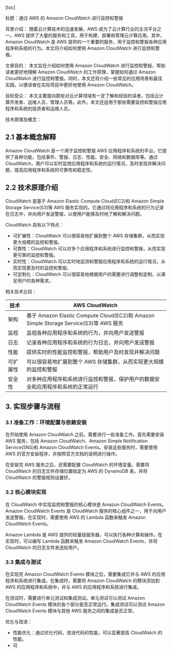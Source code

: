 
[toc]                    
                
                
标题：通过 AWS 的 Amazon CloudWatch 进行监控和警报

背景介绍：
随着云计算技术的迅速发展，AWS 成为了云计算行业的主流平台之一。AWS 提供了大量的服务和工具，用于构建、部署和管理云计算应用。其中，Amazon CloudWatch 是 AWS 提供的一个重要的服务，用于监控和警报各种应用程序和系统的行为。本文将介绍如何使用 Amazon CloudWatch 进行监控和警报。

文章目的：
本文旨在介绍如何使用 Amazon CloudWatch 进行监控和警报，帮助读者更好地理解 Amazon CloudWatch 的工作原理，掌握如何通过 Amazon CloudWatch 进行监控和警报。同时，本文还将介绍一些常见的应用场景和最佳实践，以便读者在实际项目中更好地使用 Amazon CloudWatch。

目标受众：
本文主要面向那些对云计算领域有一定了解和经验的读者，包括云计算开发者、运维人员、管理人员等。此外，本文还适用于那些需要监控和警报应用程序和系统的投资者和运维人员。

技术原理及概念：

## 2.1 基本概念解释

Amazon CloudWatch 是一个用于监控和警报 AWS 应用程序和系统的平台。它提供了各种功能，包括事件、警报、日志、性能、安全、网络和数据库等。通过 CloudWatch，用户可以实时监控应用程序和系统的运行情况，及时发现并解决问题，提高应用程序和系统的可靠性和稳定性。

## 2.2 技术原理介绍

CloudWatch 是基于 Amazon Elastic Compute Cloud(EC2)和 Amazon Simple Storage Service(S3)等 AWS 服务实现的。它通过将应用程序和系统的行为记录在日志中，并向用户发送警报，以便用户能够及时地了解和解决问题。

CloudWatch 具有以下特点：

- 可扩展性：CloudWatch 可以很容易地扩展到整个 AWS 存储集群，从而实现更大规模的监控和警报。
- 可靠性：CloudWatch 可以对多个应用程序和系统进行监控和警报，从而实现更可靠的监控和警报。
- 实时性：CloudWatch 可以实时地监测和警报应用程序和系统的运行情况，从而实现更及时的监控和警报。
- 可定制化：CloudWatch 可以很容易地根据用户的需要进行调整和定制，以满足用户的各种需求。

相关技术比较：

| 技术 | AWS CloudWatch |
| --- | --- |
| 架构 | 基于 Amazon Elastic Compute Cloud(EC2)和 Amazon Simple Storage Service(S3)等 AWS 服务 |
| 监视 | 监视各种应用程序和系统的行为，并向用户发送警报 |
| 日志 | 记录各种应用程序和系统的行为日志，并向用户发送警报 |
| 性能 | 提供实时的性能监控和警报，帮助用户及时发现并解决问题 |
| 可扩展性 | 可以很容易地扩展到整个 AWS 存储集群，从而实现更大规模的监控和警报 |
| 安全性 | 对多种应用程序和系统进行监控和警报，保护用户的数据安全和应用程序和系统的正常运行 |

## 3. 实现步骤与流程

### 3.1 准备工作：环境配置与依赖安装

在开始使用 Amazon CloudWatch 之前，需要进行一些准备工作。首先需要安装 AWS 服务，包括 Amazon CloudWatch、Amazon Simple Notification Service(SNS)和 Amazon CloudWatch Events。安装这些服务时，需要使用 AWS 的官方安装程序，并按照官方文档的说明进行操作。

在安装完 AWS 服务之后，还需要配置 CloudWatch 的环境变量。需要将 CloudWatch 的日志文件存储位置指定为 AWS 的 DynamoDB 表，并将 CloudWatch 的警报规则设置好。

### 3.2 核心模块实现

在 CloudWatch 中实现监控和警报的核心模块是 Amazon CloudWatch Events。Amazon CloudWatch Events 是 CloudWatch 服务的核心组件之一，用于向用户发送警报。在实现时，需要使用 AWS 的 Lambda 函数来触发 Amazon CloudWatch Events。

Amazon Lambda 是 AWS 提供的轻量级服务器，可以执行各种计算和操作。在实现时，可以编写 Lambda 函数来触发 Amazon CloudWatch Events，并将 CloudWatch 的日志文件发送给用户。

### 3.3 集成与测试

在实现完 Amazon CloudWatch Events 模块之后，需要集成它并与 AWS 的应用程序和系统进行集成。在集成时，需要将 Amazon CloudWatch 的模块添加到 AWS 的应用程序和系统中，并与 AWS 的应用程序和系统进行集成。

在测试时，需要进行单元测试和集成测试。单元测试可以测试 Amazon CloudWatch Events 模块的各个部分是否正常运行。集成测试可以测试 Amazon CloudWatch Events 模块与其他 AWS 服务之间的集成是否正常。

优化与改进：

- 性能优化：通过优化代码，改进代码的性能，可以显著提高 CloudWatch 的性能。
- 可

